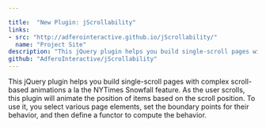 ```yaml
---

title:  "New Plugin: jScrollability"
links: 
- src: "http://adferointeractive.github.io/jScrollability/"
  name: "Project Site"
description: "This jQuery plugin helps you build single-scroll pages with complex scroll-based animations a la the NYTimes Snowfall feature. As the user scrolls, this plugin will animate the position of items based on the scroll position. To use it, you select various page elements, set the boundary points for their behavior, and then define a functor to compute the behavior."
github: "AdferoInteractive/jScrollability"
---
```


This jQuery plugin helps you build single-scroll pages with complex scroll-based animations a la the NYTimes Snowfall feature. As the user scrolls, this plugin will animate the position of items based on the scroll position. To use it, you select various page elements, set the boundary points for their behavior, and then define a functor to compute the behavior.

